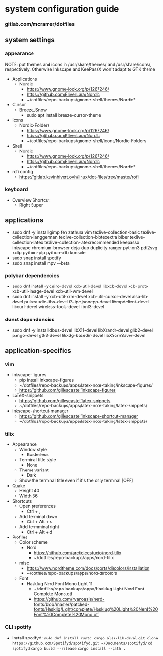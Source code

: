 # system configuration guide
### gitlab.com/mcramer/dotfiles

## system settings
### appearance
NOTE: put themes and icons in /usr/share/themes/ and /usr/share/icons/, respectively. 
Otherwise Inkscape and KeePassX won't adapt to GTK theme
* Applications
	* Nordic
		* https://www.gnome-look.org/p/1267246/
		* https://github.com/EliverLara/Nordic
		* ~/dotfiles/repo-backups/gnome-shell/themes/Nordic*
* Cursor
	* Breeze_Snow
		* sudo apt install breeze-cursor-theme
* Icons
	* Nordic-Folders
		* https://www.gnome-look.org/p/1267246/
		* https://github.com/EliverLara/Nordic
		* ~/dotfiles/repo-backups/gnome-shell/icons/Nordic-Folders
* Shell
	* Nordic
		* https://www.gnome-look.org/p/1267246/
		* https://github.com/EliverLara/Nordic
		* ~/dotfiles/repo-backups/gnome-shell/themes/Nordic*
* rofi config
	* https://gitlab.kevinhivert.ovh/linux/dot-files/tree/master/rofi

### keyboard
* Overview Shortcut
	* Right Super

## applications
* sudo dnf -y install gimp feh zathura vim texlive-collection-basic texlive-collection-langgerman texlive-collection-bibtexextra biber texlive-collection-latex texlive-collection-latexrecommended keepassx inkscape chromium-browser deja-dup duplicity ranger python3 pdf2svg xclip python-pip python-xlib konsole
* sudo snap install spotify
* sudo snap install mpv --beta

### polybar dependencies
* sudo dnf install -y cairo-devel xcb-util-devel libxcb-devel xcb-proto xcb-util-image-devel xcb-util-wm-devel
* sudo dnf install -y xcb-util-xrm-devel xcb-util-cursor-devel alsa-lib-devel pulseaudio-libs-devel i3-ipc jsoncpp-devel libmpdclient-devel libcurl-devel wireless-tools-devel libnl3-devel

### dunst dependencies
* sudo dnf -y install dbus-devel libX11-devel libXrandr-devel glib2-devel pango-devel gtk3-devel libxdg-basedir-devel libXScrnSaver-devel

## application-specifics
### vim
* inkscape-figures
	* pip install inkscape-figures
	* ~/dotfiles/repo-backups/apps/latex-note-taking/inkscape-figures/
	* https://github.com/gillescastel/inkscape-figures
* LaTeX-snippets
	* https://github.com/gillescastel/latex-snippets
	* ~/dotfiles/repo-backups/apps/latex-note-taking/latex-snippets/
* inkscape-shortcut-manager
	* https://github.com/gillescastel/inkscape-shortcut-manager
	* ~/dotfiles/repo-backups/apps/latex-note-taking/latex-snippets/

### tilix
* Appearance
	* Window style
		* Borderless
	* Terminal title style
		* None
	* Theme variant
		* Dark
	* Show the terminal title even if it's the only terminal [OFF]
* Quake
	* Height 40
	* Width 36
* Shortcuts
	* Open preferences
		* Ctrl + ,
	* Add terminal down
		* Ctrl + Alt + x
	* Add termminal right
		* Ctrl + Alt + d
* Profiles
	* Color scheme
		* Nord
			* https://github.com/arcticicestudio/nord-tilix
			* ~/dotfiles/repo-backups/apps/nord-tilix
	* misc
		* https://www.nordtheme.com/docs/ports/dircolors/installation
		* ~/dotfiles/repo-backups/apps/nord-dircolors
	* Font
		* Hasklug Nerd Font Mono Light 11
			* ~/dotfiles/repo-backups/apps/Hasklug Light Nerd Font Complete Mono.otf
			* https://github.com/ryanoasis/nerd-fonts/blob/master/patched-fonts/Hasklig/Light/complete/Hasklug%20Light%20Nerd%20Font%20Complete%20Mono.otf

### CLI spotify
* install spotifyd:
`sudo dnf install rustc cargo alsa-lib-devel`
`git clone https://github.com/Spotifyd/spotifyd.git ~/Documents/spotifyd/`
`cd spotifyd`
`cargo build --release`
`cargo install --path .`

